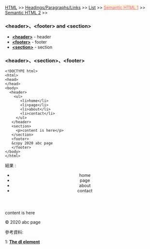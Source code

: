 
<a href="/HTML/">HTML</a> >>
<a href="/HTML/Headings_Paragraphs_Links/">Headings/Paragraphs/Links</a> >>
<a href="/HTML/List/">List</a> >>
<a href="/HTML/Semantic_HTML_1/" style="color:palevioletred;background-color:papayawhip;">Semantic HTML 1</a> >>
<a href="/HTML/Semantic_HTML_2/">Semantic HTML 2</a> >>
<div class="divider"></div>

### &lt;header&gt;、&lt;footer&gt; and &lt;section&gt;

* **<a href="https://developer.mozilla.org/en-US/docs/Web/HTML/Element/header" target="_blank">&lt;header&gt;</a>** - header
* **<a href="https://developer.mozilla.org/en-US/docs/Web/HTML/Element/footer" target="_blank">&lt;footer&gt;</a>** - footer
* **<a href="https://developer.mozilla.org/en-US/docs/Web/HTML/Element/section" target="_blank">&lt;section&gt;</a>** - section

<div class="divider"></div>

### &lt;header&gt;、&lt;section&gt;、&lt;footer&gt;

```
<!DOCTYPE html>
<html>
<head>
</head>
<body>
  <header>
    <ul>
       <li>home</li>
       <li>page</li>
       <li>about</li>
       <li>contact</li>
     </ul>
   </header>
   <section>
     <p>content is here</p>
   </section>
   <footer>
   &copy 2020 abc page
   </footer>
</body>
</html>
```
結果 : 
<html>
<head>
</head>
<body>
   <header>
    <ul>
       <li>home</li>
       <li>page</li>
       <li>about</li>
       <li>contact</li>
     </ul>
   </header>
   <section>
     <p>content is here</p>
   </section>
   <footer>
   &copy 2020 abc page
   </footer>
</body>
</html>

<div class="divider"></div>

參考資料:

1: **<a href="http://html5doctor.com/the-dl-element/" target="_blank">The dl element</a>**

